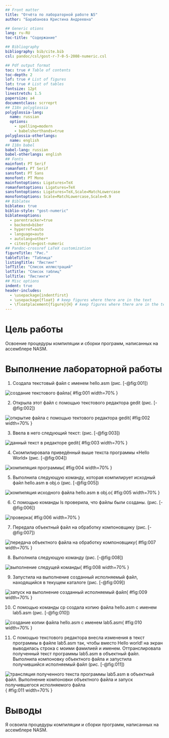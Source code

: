 ```yaml
---
## Front matter
title: "Отчёта по лабораторной работе №5"
author: "Барабанова Кристина Андреевна"

## Generic otions
lang: ru-RU
toc-title: "Содержание"

## Bibliography
bibliography: bib/cite.bib
csl: pandoc/csl/gost-r-7-0-5-2008-numeric.csl

## Pdf output format
toc: true # Table of contents
toc-depth: 2
lof: true # List of figures
lot: true # List of tables
fontsize: 12pt
linestretch: 1.5
papersize: a4
documentclass: scrreprt
## I18n polyglossia
polyglossia-lang:
  name: russian
  options:
	- spelling=modern
	- babelshorthands=true
polyglossia-otherlangs:
  name: english
## I18n babel
babel-lang: russian
babel-otherlangs: english
## Fonts
mainfont: PT Serif
romanfont: PT Serif
sansfont: PT Sans
monofont: PT Mono
mainfontoptions: Ligatures=TeX
romanfontoptions: Ligatures=TeX
sansfontoptions: Ligatures=TeX,Scale=MatchLowercase
monofontoptions: Scale=MatchLowercase,Scale=0.9
## Biblatex
biblatex: true
biblio-style: "gost-numeric"
biblatexoptions:
  - parentracker=true
  - backend=biber
  - hyperref=auto
  - language=auto
  - autolang=other*
  - citestyle=gost-numeric
## Pandoc-crossref LaTeX customization
figureTitle: "Рис."
tableTitle: "Таблица"
listingTitle: "Листинг"
lofTitle: "Список иллюстраций"
lotTitle: "Список таблиц"
lolTitle: "Листинги"
## Misc options
indent: true
header-includes:
  - \usepackage{indentfirst}
  - \usepackage{float} # keep figures where there are in the text
  - \floatplacement{figure}{H} # keep figures where there are in the text
---
```


# Цель работы

Освоение процедуры компиляции и сборки программ, написанных на ассемблере NASM.


# Выполнение лабораторной работы

1. Создала текстовый файл с именем hello.asm (рис. [-@fig:001])

![создание текстового файла](image/1.jpg){ #fig:001 width=70% }

2. Открыла этот файл с помощью текстового редактора gedit (рис. [-@fig:002])

![открытие файла с помощью тектового редактора gedit](image/2.jpg){ #fig:002 width=70% }

3. Ввела в него следующий текст: (рис. [-@fig:003])

![данный текст в редакторе gedit](image/3.jpg){ #fig:003 width=70% }

4. Скомпилировала приведённый выше текста программы «Hello World» (рис. [-@fig:004])

![компиляция программы](image/4.jpg){ #fig:004 width=70% }

5. Выполнила следующую команду, которая компилирует исходный файл hello.asm в obj.o (рис. [-@fig:005])

![компиляция исходного файла hello.asm в obj.o](image/5.jpg){ #fig:005 width=70% }

6. С помощью команды ls проверила, что файлы были созданы. (рис. [-@fig:006])

![проверка](image/6.jpg){ #fig:006 width=70% }

7. Передала объектный файл на обработку компоновщику (рис. [-@fig:007])

![передача объектного файла на обработку компоновщику](image/7.jpg){ #fig:007 width=70% }

8. Выполнила следующую команду (рис. [-@fig:008])

![выполнение следущей команды](image/8.jpg){ #fig:008 width=70% }

9. Запустила на выполнение созданный исполняемый файл, находящийся в
текущем каталоге (рис. [-@fig:009])

![запуск на выполнение созданный исполняемый файл](image/9.jpg){ #fig:009 width=70% }

10. С помощью команды cp создала копию файла hello.asm с именем lab5.asm (рис. [-@fig:010])

![создание копии файла hello.asm с именем lab5.asm](image/10.jpg){ #fig:010 width=70% }

11. С помощью текстового редактора внесла изменения в текст программы в файле lab5.asm так, чтобы вместо Hello world! на экран выводилась строка с моими фамилией и именем. Оттранслировала полученный текст программы lab5.asm в объектный файл. Выполнила компоновку объектного файла и запустила получившийся исполняемый файл (рис. [-@fig:011])

![трансляция полученного текста программы lab5.asm в объектный файл. Выполнение компоновки объектного файла и запуск получившегося исполняемого файла](image/11.jpg){ #fig:011 width=70% }



# Выводы

Я освоила процедуры компиляции и сборки программ, написанных на ассемблере NASM.


